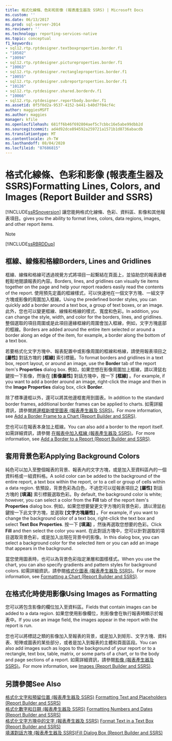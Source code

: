 ```yaml
---
title: 格式化線條、色彩和影像 (報表產生器及 SSRS) | Microsoft Docs
ms.custom: ''
ms.date: 06/13/2017
ms.prod: sql-server-2014
ms.reviewer: ''
ms.technology: reporting-services-native
ms.topic: conceptual
f1_keywords:
- sql12.rtp.rptdesigner.textboxproperties.border.f1
- "10502"
- "10094"
- sql12.rtp.rptdesigner.pictureproperties.border.f1
- "10063"
- sql12.rtp.rptdesigner.rectangleproperties.border.f1
- "10055"
- sql12.rtp.rptdesigner.subreportproperties.border.f1
- "10126"
- sql12.rtp.rptdesigner.shared.borderdv.f1
- "10066"
- sql12.rtp.rptdesigner.reportbody.border.f1
ms.assetid: 0f5f0d2a-9537-4152-b441-b40d7f04cf4c
author: maggiesMSFT
ms.author: maggies
manager: kfile
ms.openlocfilehash: 681ff6b46f692804aef5c7cbbc16e5abe99dbb2d
ms.sourcegitcommit: ad4d92dce894592a259721a1571b1d8736abacdb
ms.translationtype: MT
ms.contentlocale: zh-TW
ms.lasthandoff: 08/04/2020
ms.locfileid: "87686815"
---
```

# <a name="formatting-lines-colors-and-images-report-builder-and-ssrs"></a><span data-ttu-id="8144b-102">格式化線條、色彩和影像 (報表產生器及 SSRS)</span><span class="sxs-lookup"><span data-stu-id="8144b-102">Formatting Lines, Colors, and Images (Report Builder and SSRS)</span></span>
  [!INCLUDE[ssRSnoversion](../../includes/ssrsnoversion-md.md)] <span data-ttu-id="8144b-103">讓您能夠格式化線條、色彩、資料區、影像和其他報表項目。</span><span class="sxs-lookup"><span data-stu-id="8144b-103">gives you the ability to format lines, colors, data regions, images, and other report items.</span></span>  
  
> [!NOTE]  
>  [!INCLUDE[ssRBRDDup](../../includes/ssrbrddup-md.md)]  
  
## <a name="borders-lines-and-gridlines"></a><span data-ttu-id="8144b-104">框線、線條和格線</span><span class="sxs-lookup"><span data-stu-id="8144b-104">Borders, Lines and Gridlines</span></span>  
 <span data-ttu-id="8144b-105">框線、線條和格線可透過視覺方式將項目一起繫結在頁面上，並協助您的報表讀者輕鬆地閱讀報表的內容。</span><span class="sxs-lookup"><span data-stu-id="8144b-105">Borders, lines, and gridlines can visually tie items together on the page and help your report readers easily read the contents of the report.</span></span> <span data-ttu-id="8144b-106">使用預先定義的框線樣式，可以快速地在一個文字方塊、一組文字方塊或影像的周圍加入框線。</span><span class="sxs-lookup"><span data-stu-id="8144b-106">Using the predefined border styles, you can quickly add a border around a text box, a group of text boxes, or an image.</span></span> <span data-ttu-id="8144b-107">此外，您也可以變更框線、線條和格線的樣式、寬度和色彩。</span><span class="sxs-lookup"><span data-stu-id="8144b-107">In addition, you can change the style, width, and color for the borders, lines, and gridlines.</span></span> <span data-ttu-id="8144b-108">整個選取的項目周圍或是此項目邊緣框線的周圍會加入框線，例如，文字方塊底部的框線。</span><span class="sxs-lookup"><span data-stu-id="8144b-108">Borders are added around the entire item selected or around a border along an edge of the item, for example, a border along the bottom of a text box.</span></span>  
  
 <span data-ttu-id="8144b-109">若要格式化文字方塊中、報表配置中或影像周圍的框線和格線，請使用報表項目之 **[屬性]** 對話方塊的 **[框線]** 索引標籤。</span><span class="sxs-lookup"><span data-stu-id="8144b-109">To format borders and gridlines in a text box, report layout, or around an image, use the **Border** tab of the report item's **Properties** dialog box.</span></span> <span data-ttu-id="8144b-110">例如，如果您想在影像周圍加上框線，請以滑鼠右鍵按一下影像，然後在 **[影像屬性]** 對話方塊中，按一下 **[框線]** 。</span><span class="sxs-lookup"><span data-stu-id="8144b-110">For example, if you want to add a border around an image, right-click the image and then in the **Image Properties** dialog box, click **Border**.</span></span>  
  
 <span data-ttu-id="8144b-111">除了標準邊框以外，還可以將其他邊框套用到圖表。</span><span class="sxs-lookup"><span data-stu-id="8144b-111">In addition to the standard border frames, additional border frames can be applied to charts.</span></span> <span data-ttu-id="8144b-112">如需詳細資訊，請參閱[將邊框新增至圖表 &#40;報表產生器及 SSRS&#41;](add-a-border-frame-to-a-chart-report-builder-and-ssrs.md)。</span><span class="sxs-lookup"><span data-stu-id="8144b-112">For more information, see [Add a Border Frame to a Chart &#40;Report Builder and SSRS&#41;](add-a-border-frame-to-a-chart-report-builder-and-ssrs.md).</span></span>  
  
 <span data-ttu-id="8144b-113">您也可以在報表本身加上框線。</span><span class="sxs-lookup"><span data-stu-id="8144b-113">You can also add a border to the report itself.</span></span> <span data-ttu-id="8144b-114">如需詳細資訊，請參閱 [在報表中加入框線 &#40;報表產生器及 SSRS&#41;](add-a-border-to-a-report-report-builder-and-ssrs.md)。</span><span class="sxs-lookup"><span data-stu-id="8144b-114">For more information, see [Add a Border to a Report &#40;Report Builder and SSRS&#41;](add-a-border-to-a-report-report-builder-and-ssrs.md).</span></span>  
  
## <a name="applying-background-colors"></a><span data-ttu-id="8144b-115">套用背景色彩</span><span class="sxs-lookup"><span data-stu-id="8144b-115">Applying Background Colors</span></span>  
 <span data-ttu-id="8144b-116">純色可以加入至整個報表的背景、報表內的文字方塊，或是加入至資料區內的一個資料格或一組資料格。</span><span class="sxs-lookup"><span data-stu-id="8144b-116">A solid color can be added to the background of the entire report, a text box within the report, or to a cell or group of cells within a data region.</span></span> <span data-ttu-id="8144b-117">依預設，背景色彩為白色，不過您可以從報表項目之 **[屬性]** 對話方塊的 **[填滿]** 索引標籤選取色彩。</span><span class="sxs-lookup"><span data-stu-id="8144b-117">By default, the background color is white; however, you can select a color from the **Fill** tab of the report item's **Properties** dialog box.</span></span> <span data-ttu-id="8144b-118">例如，如果您想要變更文字方塊的背景色彩，請以滑鼠右鍵按一下此文字方塊，並選取 **[文字方塊屬性]** 。</span><span class="sxs-lookup"><span data-stu-id="8144b-118">For example, if you want to change the background color of a text box, right-click the text box and select **Text Box Properties**.</span></span> <span data-ttu-id="8144b-119">按一下 **[填滿]** ，然後再選取您想要的色彩。</span><span class="sxs-lookup"><span data-stu-id="8144b-119">Click **Fill** and then select the color you want.</span></span> <span data-ttu-id="8144b-120">在此對話方塊中，您可以針對選取的項目選取背景色彩，或是加入出現在背景中的影像。</span><span class="sxs-lookup"><span data-stu-id="8144b-120">In this dialog box, you can select a background color for the selected item or you can add an image that appears in the background.</span></span>  
  
 <span data-ttu-id="8144b-121">當您使用圖表時，也可以為背景色彩指定漸層和圖樣樣式。</span><span class="sxs-lookup"><span data-stu-id="8144b-121">When you use the chart, you can also specify gradients and pattern styles for background colors.</span></span> <span data-ttu-id="8144b-122">如需詳細資訊，請參閱[格式化圖表 &#40;報表產生器及 SSRS&#41;](formatting-a-chart-report-builder-and-ssrs.md)。</span><span class="sxs-lookup"><span data-stu-id="8144b-122">For more information, see [Formatting a Chart &#40;Report Builder and SSRS&#41;](formatting-a-chart-report-builder-and-ssrs.md).</span></span>  
  
## <a name="using-images-as-formatting"></a><span data-ttu-id="8144b-123">在格式化時使用影像</span><span class="sxs-lookup"><span data-stu-id="8144b-123">Using Images as Formatting</span></span>  
 <span data-ttu-id="8144b-124">您可以將包含影像的欄位加入至資料區。</span><span class="sxs-lookup"><span data-stu-id="8144b-124">Fields that contain images can be added to a data region.</span></span> <span data-ttu-id="8144b-125">如果您使用影像欄位，則影像會在執行報表時顯示於報表中。</span><span class="sxs-lookup"><span data-stu-id="8144b-125">If you use an image field, the images appear in the report with the report is run.</span></span>  
  
 <span data-ttu-id="8144b-126">您也可以將標誌之類的影像加入至報表的背景，或是加入到矩形、文字方塊、資料表、矩陣或圖表的某些部分，或者是加入到報表的主體和頁面區段。</span><span class="sxs-lookup"><span data-stu-id="8144b-126">You can also add images such as logos to the background of your report or to a rectangle, text box, table, matrix, or some parts of a chart, or to the body and page sections of a report.</span></span> <span data-ttu-id="8144b-127">如需詳細資訊，請參閱[影像 &#40;報表產生器及 SSRS&#41;](images-report-builder-and-ssrs.md)。</span><span class="sxs-lookup"><span data-stu-id="8144b-127">For more information, see [Images &#40;Report Builder and SSRS&#41;](images-report-builder-and-ssrs.md).</span></span>  
  
## <a name="see-also"></a><span data-ttu-id="8144b-128">另請參閱</span><span class="sxs-lookup"><span data-stu-id="8144b-128">See Also</span></span>  
 <span data-ttu-id="8144b-129">[格式化文字和預留位置 &#40;報表產生器及 SSRS&#41;](formatting-text-and-placeholders-report-builder-and-ssrs.md) </span><span class="sxs-lookup"><span data-stu-id="8144b-129">[Formatting Text and Placeholders &#40;Report Builder and SSRS&#41;](formatting-text-and-placeholders-report-builder-and-ssrs.md) </span></span>  
 <span data-ttu-id="8144b-130">[格式化數字和日期 &#40;報表產生器及 SSRS&#41;](formatting-numbers-and-dates-report-builder-and-ssrs.md) </span><span class="sxs-lookup"><span data-stu-id="8144b-130">[Formatting Numbers and Dates &#40;Report Builder and SSRS&#41;](formatting-numbers-and-dates-report-builder-and-ssrs.md) </span></span>  
 <span data-ttu-id="8144b-131">[格式化文字方塊中的文字 &#40;報表產生器及 SSRS&#41;](format-text-in-a-text-box-report-builder-and-ssrs.md) </span><span class="sxs-lookup"><span data-stu-id="8144b-131">[Format Text in a Text Box &#40;Report Builder and SSRS&#41;](format-text-in-a-text-box-report-builder-and-ssrs.md) </span></span>  
 [<span data-ttu-id="8144b-132">填滿對話方塊 &#40;報表產生器及 SSRS&#41;</span><span class="sxs-lookup"><span data-stu-id="8144b-132">Fill Dialog Box &#40;Report Builder and SSRS&#41;</span></span>](../fill-dialog-box-report-builder-and-ssrs.md)  
  
  
